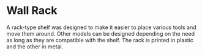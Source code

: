 # Wall Rack

A rack-type shelf was designed to make it easier to place various tools and move them around. Other models can be designed depending on the need as long as they are compatible with the shelf. The rack is printed in plastic and the other in metal. 
